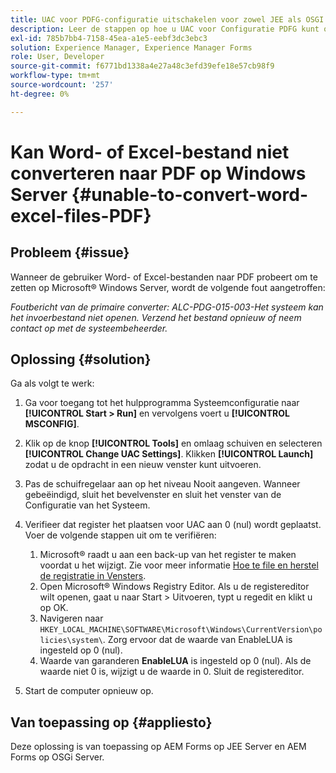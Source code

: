 ```yaml
---
title: UAC voor PDFG-configuratie uitschakelen voor zowel JEE als OSGI
description: Leer de stappen op hoe u UAC voor Configuratie PDFG kunt onbruikbaar maken om Word aan PDF omzetting te bevestigen.
exl-id: 785b7bb4-7158-45ea-a1e5-eebf3dc3ebc3
solution: Experience Manager, Experience Manager Forms
role: User, Developer
source-git-commit: f6771bd1338a4e27a48c3efd39efe18e57cb98f9
workflow-type: tm+mt
source-wordcount: '257'
ht-degree: 0%

---
```


# Kan Word- of Excel-bestand niet converteren naar PDF op Windows Server {#unable-to-convert-word-excel-files-PDF}

## Probleem {#issue}

Wanneer de gebruiker Word- of Excel-bestanden naar PDF probeert om te zetten op Microsoft® Windows Server, wordt de volgende fout aangetroffen:

*Foutbericht van de primaire converter:*
*ALC-PDG-015-003-Het systeem kan het invoerbestand niet openen. Verzend het bestand opnieuw of neem contact op met de systeembeheerder.*


## Oplossing {#solution}

Ga als volgt te werk:

1. Ga voor toegang tot het hulpprogramma Systeemconfiguratie naar **[!UICONTROL Start > Run]** en vervolgens voert u **[!UICONTROL MSCONFIG]**.
1. Klik op de knop **[!UICONTROL Tools]** en omlaag schuiven en selecteren **[!UICONTROL Change UAC Settings]**. Klikken **[!UICONTROL Launch]** zodat u de opdracht in een nieuw venster kunt uitvoeren.
1. Pas de schuifregelaar aan op het niveau Nooit aangeven. Wanneer gebeëindigd, sluit het bevelvenster en sluit het venster van de Configuratie van het Systeem.
1. Verifieer dat register het plaatsen voor UAC aan 0 (nul) wordt geplaatst. Voer de volgende stappen uit om te verifiëren:

   1. Microsoft® raadt u aan een back-up van het register te maken voordat u het wijzigt. Zie voor meer informatie [Hoe te file en herstel de registratie in Vensters](https://support.microsoft.com/en-us/help/322756).
   1. Open Microsoft® Windows Registry Editor. Als u de registereditor wilt openen, gaat u naar Start > Uitvoeren, typt u regedit en klikt u op OK.
   1. Navigeren naar `HKEY_LOCAL_MACHINE\SOFTWARE\Microsoft\Windows\CurrentVersion\policies\system\`. Zorg ervoor dat de waarde van EnableLUA is ingesteld op 0 (nul).
   1. Waarde van garanderen **EnableLUA** is ingesteld op 0 (nul). Als de waarde niet 0 is, wijzigt u de waarde in 0. Sluit de registereditor.

1. Start de computer opnieuw op.

## Van toepassing op {#appliesto}

Deze oplossing is van toepassing op AEM Forms op JEE Server en AEM Forms op OSGi Server.
